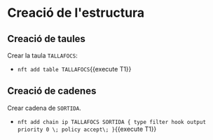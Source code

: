 # Creació de l'estructura

## Creació de taules

Crear la taula `TALLAFOCS`:
- `nft add table TALLAFOCS`{{execute T1}}

## Creació de cadenes

Crear cadena de `SORTIDA`.
- `nft add chain ip TALLAFOCS SORTIDA { type filter hook output priority 0 \; policy accept\; }`{{execute T1}}
